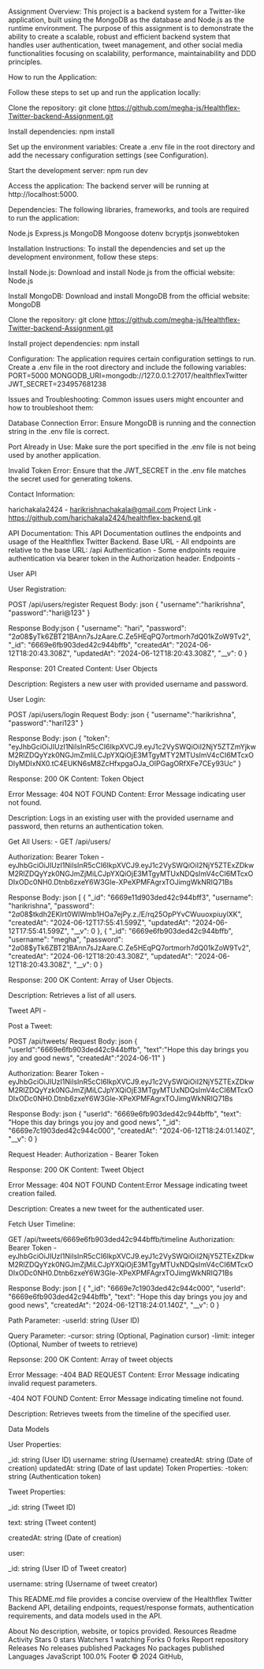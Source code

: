Assignment Overview: This project is a backend system for a Twitter-like application, built using the MongoDB as the database and Node.js as the runtime environment. The purpose of this assignment is to demonstrate the ability to create a scalable, robust and efficient backend system that handles user authentication, tweet management, and other social media functionalities focusing on scalability, performance, maintainability and DDD principles.

How to run the Application:

Follow these steps to set up and run the application locally:

Clone the repository: git clone https://github.com/megha-js/Healthflex-Twitter-backend-Assignment.git

Install dependencies: npm install

Set up the environment variables: Create a .env file in the root directory and add the necessary configuration settings (see Configuration).

Start the development server: npm run dev

Access the application: The backend server will be running at http://localhost:5000.

Dependencies: The following libraries, frameworks, and tools are required to run the application:

Node.js Express.js MongoDB Mongoose dotenv bcryptjs jsonwebtoken

Installation Instructions: To install the dependencies and set up the development environment, follow these steps:

Install Node.js: Download and install Node.js from the official website: Node.js

Install MongoDB: Download and install MongoDB from the official website: MongoDB

Clone the repository: git clone https://github.com/megha-js/Healthflex-Twitter-backend-Assignment.git

Install project dependencies: npm install

Configuration: The application requires certain configuration settings to run. Create a .env file in the root directory and include the following variables: PORT=5000 MONGODB_URI=mongodb://127.0.0.1:27017/healthflexTwitter JWT_SECRET=234957681238

Issues and Troubleshooting: Common issues users might encounter and how to troubleshoot them:

Database Connection Error: Ensure MongoDB is running and the connection string in the .env file is correct.

Port Already in Use: Make sure the port specified in the .env file is not being used by another application.

Invalid Token Error: Ensure that the JWT_SECRET in the .env file matches the secret used for generating tokens.

Contact Information:

harichakala2424 - harikrishnachakala@gmail.com Project Link - https://github.com/harichakala2424/healthflex-backend.git

API Documentation: This API Documentation outlines the endpoints and usage of the Healthflex Twitter Backend. Base URL - All endpoints are relative to the base URL: /api Authentication - Some endpoints require authentication via bearer token in the Authorization header. Endpoints -

User API

User Registration:

POST /api/users/register
Request Body: json { "username":"harikrishna", "password":"hari@123" }

Response Body:json { "username": "hari", "password": "$2a$08$yTk6ZBT21BAnn7sJzAare.C.Ze5HEqPQ7ortmorh7dQ01kZoW9Tv2", "_id": "6669e6fb903ded42c944bffb", "createdAt": "2024-06-12T18:20:43.308Z", "updatedAt": "2024-06-12T18:20:43.308Z", "__v": 0 }

Response: 201 Created Content: User Objects

Description: Registers a new user with provided username and password.

User Login:

POST /api/users/login
Request Body: json { "username":"harikrishna", "password":"hari123" }

Response Body: json { "token": "eyJhbGciOiJIUzI1NiIsInR5cCI6IkpXVCJ9.eyJ1c2VySWQiOiI2NjY5ZTZmYjkwM2RlZDQyYzk0NGJmZmIiLCJpYXQiOjE3MTgyMTY2MTUsImV4cCI6MTcxODIyMDIxNX0.tC4EUKN6sM8ZcHfxpgaOJa_OIPGagORfXFe7CEy93Uc" }

Response: 200 OK Content: Token Object

Error Message: 404 NOT FOUND Content: Error Message indicating user not found.

Description: Logs in an existing user with the provided username and password, then returns an authentication token.

Get All Users: - GET /api/users/

Authorization: Bearer Token - eyJhbGciOiJIUzI1NiIsInR5cCI6IkpXVCJ9.eyJ1c2VySWQiOiI2NjY5ZTExZDkwM2RlZDQyYzk0NGJmZjMiLCJpYXQiOjE3MTgyMTUxNDQsImV4cCI6MTcxODIxODc0NH0.Dtnb6zxeY6W3GIe-XPeXPMFAgrxTOJimgWkNRIQ71Bs

Response Body: json [ { "_id": "6669e11d903ded42c944bff3", "username": "harikrishna", "password": "$2a$08$tkdh2EKIrt0WlWmb1HOa7ejPy.z./E/rq25OpPYvCWuuoxpiuylXK", "createdAt": "2024-06-12T17:55:41.599Z", "updatedAt": "2024-06-12T17:55:41.599Z", "__v": 0 }, { "_id": "6669e6fb903ded42c944bffb", "username": "megha", "password": "$2a$08$yTk6ZBT21BAnn7sJzAare.C.Ze5HEqPQ7ortmorh7dQ01kZoW9Tv2", "createdAt": "2024-06-12T18:20:43.308Z", "updatedAt": "2024-06-12T18:20:43.308Z", "__v": 0 }

Response: 200 OK Content: Array of User Objects.

Description: Retrieves a list of all users.

Tweet API -

Post a Tweet:

POST /api/tweets/
Request Body: json { "userId":"6669e6fb903ded42c944bffb", "text":"Hope this day brings you joy and good news", "createdAt":"2024-06-11" }

Authorization: Bearer Token - eyJhbGciOiJIUzI1NiIsInR5cCI6IkpXVCJ9.eyJ1c2VySWQiOiI2NjY5ZTExZDkwM2RlZDQyYzk0NGJmZjMiLCJpYXQiOjE3MTgyMTUxNDQsImV4cCI6MTcxODIxODc0NH0.Dtnb6zxeY6W3GIe-XPeXPMFAgrxTOJimgWkNRIQ71Bs

Response Body: json { "userId": "6669e6fb903ded42c944bffb", "text": "Hope this day brings you joy and good news", "_id": "6669e7c1903ded42c944c000", "createdAt": "2024-06-12T18:24:01.140Z", "__v": 0 }

Request Header: Authorization - Bearer Token

Response: 200 OK Content: Tweet Object

Error Message: 404 NOT FOUND Content:Error Message indicating tweet creation failed.

Description: Creates a new tweet for the authenticated user.

Fetch User Timeline:

GET /api/tweets/6669e6fb903ded42c944bffb/timeline
Authorization: Bearer Token - eyJhbGciOiJIUzI1NiIsInR5cCI6IkpXVCJ9.eyJ1c2VySWQiOiI2NjY5ZTExZDkwM2RlZDQyYzk0NGJmZjMiLCJpYXQiOjE3MTgyMTUxNDQsImV4cCI6MTcxODIxODc0NH0.Dtnb6zxeY6W3GIe-XPeXPMFAgrxTOJimgWkNRIQ71Bs

Response Body: json [ { "_id": "6669e7c1903ded42c944c000", "userId": "6669e6fb903ded42c944bffb", "text": "Hope this day brings you joy and good news", "createdAt": "2024-06-12T18:24:01.140Z", "__v": 0 }

Path Parameter: -userId: string (User ID)

Query Parameter: -cursor: string (Optional, Pagination cursor) -limit: integer (Optional, Number of tweets to retrieve)

Repsonse: 200 OK Content: Array of tweet objects

Error Message: -404 BAD REQUEST Content: Error Message indicating invalid request parameters.

-404 NOT FOUND Content: Error Message indicating timeline not found.

Description: Retrieves tweets from the timeline of the specified user.

Data Models

User Properties:

_id: string (User ID)
username: string (Username)
createdAt: string (Date of creation)
updatedAt: string (Date of last update)
Token Properties: -token: string (Authentication token)

Tweet Properties:

_id: string (Tweet ID)

text: string (Tweet content)

createdAt: string (Date of creation)

user:

_id: string (User ID of Tweet creator)

username: string (Username of tweet creator)

This README.md file provides a concise overview of the Healthflex Twitter Backend API, detailing endpoints, request/response formats, authentication requirements, and data models used in the API.

About
No description, website, or topics provided.
Resources
 Readme
 Activity
Stars
 0 stars
Watchers
 1 watching
Forks
 0 forks
Report repository
Releases
No releases published
Packages
No packages published
Languages
JavaScript
100.0%
Footer
© 2024 GitHub, 
